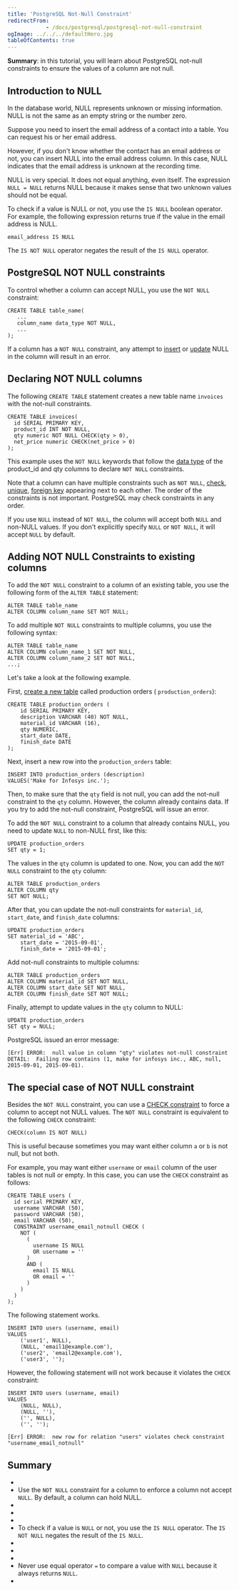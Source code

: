 ```yaml
---
title: 'PostgreSQL Not-Null Constraint'
redirectFrom: 
            - /docs/postgresql/postgresql-not-null-constraint
ogImage: ../../../defaultHero.jpg
tableOfContents: true
---
```



**Summary**: in this tutorial, you will learn about PostgreSQL not-null constraints to ensure the values of a column are not null.





## Introduction to NULL





In the database world, NULL represents unknown or missing information. NULL is not the same as an empty string or the number zero.





Suppose you need to insert the email address of a contact into a table. You can request his or her email address.





However, if you don't know whether the contact has an email address or not, you can insert NULL into the email address column. In this case, NULL indicates that the email address is unknown at the recording time.





NULL is very special. It does not equal anything, even itself. The expression `NULL = NULL` returns NULL because it makes sense that two unknown values should not be equal.





To check if a value is NULL or not, you use the `IS NULL` boolean operator. For example, the following expression returns true if the value in the email address is NULL.





```
email_address IS NULL
```





The `IS NOT NULL` operator negates the result of the `IS NULL` operator.





## PostgreSQL NOT NULL constraints





To control whether a column can accept NULL, you use the `NOT NULL` constraint:





```
CREATE TABLE table_name(
   ...
   column_name data_type NOT NULL,
   ...
);
```





If a column has a `NOT NULL` constraint, any attempt to [insert](/docs/postgresql/postgresql-insert/) or [update](https://www.postgresqltutorial.com/postgresql-tutorial/postgresql-update) NULL in the column will result in an error.





## Declaring NOT NULL columns





The following `CREATE TABLE` statement creates a new table name `invoices` with the not-null constraints.





```
CREATE TABLE invoices(
  id SERIAL PRIMARY KEY,
  product_id INT NOT NULL,
  qty numeric NOT NULL CHECK(qty > 0),
  net_price numeric CHECK(net_price > 0)
);
```





This example uses the `NOT NULL` keywords that follow the [data type](/docs/postgresql/postgresql-data-types) of the product_id and qty columns to declare `NOT NULL` constraints.





Note that a column can have multiple constraints such as `NOT NULL`, [check](/docs/postgresql/postgresql-check-constraint/), [unique](https://www.postgresqltutorial.com/postgresql-tutorial/postgresql-unique-constraint/), [foreign key](https://www.postgresqltutorial.com/postgresql-tutorial/postgresql-foreign-key) appearing next to each other. The order of the constraints is not important. PostgreSQL may check constraints in any order.





If you use `NULL` instead of `NOT NULL`, the column will accept both `NULL` and non-NULL values. If you don't explicitly specify `NULL` or `NOT NULL`, it will accept `NULL` by default.





## Adding NOT NULL Constraints to existing columns





To add the `NOT NULL` constraint to a column of an existing table, you use the following form of the `ALTER TABLE` statement:





```
ALTER TABLE table_name
ALTER COLUMN column_name SET NOT NULL;
```





To add multiple `NOT NULL` constraints to multiple columns, you use the following syntax:





```
ALTER TABLE table_name
ALTER COLUMN column_name_1 SET NOT NULL,
ALTER COLUMN column_name_2 SET NOT NULL,
...;
```





Let's take a look at the following example.





First, [create a new table](/docs/postgresql/postgresql-create-table) called production orders ( `production_orders`):





```
CREATE TABLE production_orders (
	id SERIAL PRIMARY KEY,
	description VARCHAR (40) NOT NULL,
	material_id VARCHAR (16),
	qty NUMERIC,
	start_date DATE,
	finish_date DATE
);
```





Next, insert a new row into the `production_orders` table:





```
INSERT INTO production_orders (description)
VALUES('Make for Infosys inc.');
```





Then, to make sure that the `qty` field is not null, you can add the not-null constraint to the `qty` column. However, the column already contains data. If you try to add the not-null constraint, PostgreSQL will issue an error.





To add the `NOT NULL` constraint to a column that already contains NULL, you need to update `NULL` to non-NULL first, like this:





```
UPDATE production_orders
SET qty = 1;
```





The values in the `qty` column is updated to one. Now, you can add the `NOT NULL` constraint to the `qty` column:





```
ALTER TABLE production_orders
ALTER COLUMN qty
SET NOT NULL;
```





After that, you can update the not-null constraints for `material_id`, `start_date`, and `finish_date` columns:





```
UPDATE production_orders
SET material_id = 'ABC',
    start_date = '2015-09-01',
    finish_date = '2015-09-01';
```





Add not-null constraints to multiple columns:





```
ALTER TABLE production_orders
ALTER COLUMN material_id SET NOT NULL,
ALTER COLUMN start_date SET NOT NULL,
ALTER COLUMN finish_date SET NOT NULL;
```





Finally, attempt to update values in the `qty` column to NULL:





```
UPDATE production_orders
SET qty = NULL;
```





PostgreSQL issued an error message:





```
[Err] ERROR:  null value in column "qty" violates not-null constraint
DETAIL:  Failing row contains (1, make for infosys inc., ABC, null, 2015-09-01, 2015-09-01).
```





## The special case of NOT NULL constraint





Besides the `NOT NULL` constraint, you can use a [CHECK constraint](/docs/postgresql/postgresql-check-constraint) to force a column to accept not NULL values. The `NOT NULL` constraint is equivalent to the following `CHECK` constraint:





```
CHECK(column IS NOT NULL)
```





This is useful because sometimes you may want either column `a` or `b` is not null, but not both.





For example, you may want either `username` or `email` column of the user tables is not null or empty. In this case, you can use the `CHECK` constraint as follows:





```
CREATE TABLE users (
  id serial PRIMARY KEY,
  username VARCHAR (50),
  password VARCHAR (50),
  email VARCHAR (50),
  CONSTRAINT username_email_notnull CHECK (
    NOT (
      (
        username IS NULL
        OR username = ''
      )
      AND (
        email IS NULL
        OR email = ''
      )
    )
  )
);
```





The following statement works.





```
INSERT INTO users (username, email)
VALUES
	('user1', NULL),
	(NULL, 'email1@example.com'),
	('user2', 'email2@example.com'),
	('user3', '');
```





However, the following statement will not work because it violates the `CHECK` constraint:





```
INSERT INTO users (username, email)
VALUES
	(NULL, NULL),
	(NULL, ''),
	('', NULL),
	('', '');
```





```
[Err] ERROR:  new row for relation "users" violates check constraint "username_email_notnull"
```





## Summary





- 
- Use the `NOT NULL` constraint for a column to enforce a column not accept `NULL`. By default, a column can hold NULL.
- 
-
- 
- To check if a value is `NULL` or not, you use the `IS NULL` operator. The `IS NOT NULL` negates the result of the `IS NULL`.
- 
-
- 
- Never use equal operator `=` to compare a value with `NULL` because it always returns `NULL`.
- 


